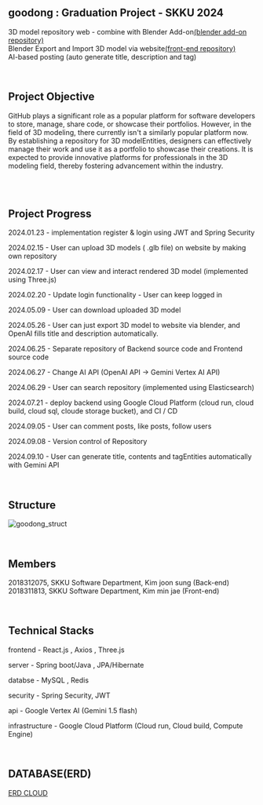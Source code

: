 ## goodong : Graduation Project - SKKU 2024

3D model repository web - combine with Blender Add-on[(blender add-on repository)](https://github.com/kjs990114/goodong-blender-addon)<br>
Blender Export and Import 3D model via website[(front-end repository)](https://github.com/keemjoonsung/goodong-fe) <br>
AI-based posting (auto generate title, description and tag)

  
<br>

## Project Objective

GitHub plays a significant role as a popular platform for software developers to
store, manage, share code, or showcase their portfolios. However, in the field of
3D modeling, there currently isn't a similarly popular platform now. By
establishing a repository for 3D modelEntities, designers can effectively manage their
work and use it as a portfolio to showcase their creations. It is expected to
provide innovative platforms for professionals in the 3D modeling field, thereby
fostering advancement within the industry.

<br>



<br>

## Project Progress

2024.01.23 - implementation register & login using JWT and Spring Security  <br>

2024.02.15 - User can upload 3D models ( .glb file) on website by making own repository<br>

2024.02.17 - User can view and interact rendered 3D model (implemented using Three.js)<br>

2024.02.20 - Update login functionality - User can keep logged in<br>

2024.05.09 - User can download uploaded 3D model<br>

2024.05.26  - User can just export 3D model to website via blender, and OpenAI fills title and description automatically.<br>

2024.06.25 - Separate repository of Backend source code and Frontend source code<br>

2024.06.27 - 	Change AI API (OpenAI API -> Gemini Vertex AI API) <br>

2024.06.29 - User can search repository (implemented using Elasticsearch)

2024.07.21 - deploy backend using Google Cloud Platform (cloud run, cloud build, cloud sql, cloude storage bucket), and CI / CD

2024.09.05 - User can comment posts, like posts, follow users

2024.09.08 - Version control of Repository

2024.09.10 - User can generate title, contents and tagEntities automatically with Gemini API

<br>

## Structure


![goodong_struct](https://github.com/user-attachments/assets/bf5130b8-866d-46bc-8a60-4e77bb017f93)

<br>




## Members

2018312075, SKKU Software Department, Kim joon sung (Back-end)<br>
2018311813, SKKU Software Department, Kim min jae (Front-end)

<br>



## Technical Stacks

frontend - React.js , Axios , Three.js
 
server - Spring boot/Java , JPA/Hibernate

databse - MySQL , Redis

security - Spring Security, JWT

api - Google Vertex AI (Gemini 1.5 flash)

infrastructure - Google Cloud Platform (Cloud run, Cloud build, Compute Engine)

<br>

## DATABASE(ERD)
[ERD CLOUD](https://www.erdcloud.com/d/M9LBJgsyBpjDeoR3r)

